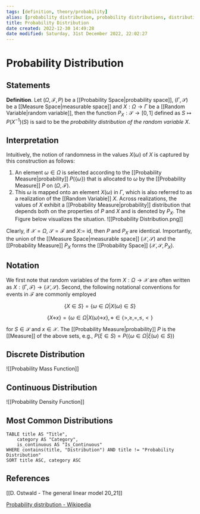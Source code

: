 ```yaml
---
tags: [definition, theory/probability]
alias: [probability distribution, probability distributions, distribution, distributions, probability]
title: Probability Distribution
date created: 2022-12-30 14:49:28
date modified: Saturday, 31st December 2022, 22:02:27
---
```


# Probability Distribution

## Statements

**Definition**. Let $(\Omega,\mathcal{F},P)$ be a [[Probability Space|probability space]], $(\Gamma,\mathcal{S})$ be a [[Measure Space|measurable space]] and $X:\Omega\to\Gamma$ be a [[Random Variable|random variable]], then the function $P_X:\mathcal{S}\to[0,1]$ defined as $S\mapsto P(X^{-1})(S)$ is said to be the _probability distribution of the random variable_ $X$.

## Interpretation

Intuitively, the notion of randomness in the values $X(\omega)$ of $X$ is captured by this construction as follows:

1. An element $\omega\in\Omega$ is selected according to the [[Probability Measure|probability]] $P(\{\omega\})$ that is allocated to $\omega$ by the [[Probability Measure]] $P$ on $(\Omega,\mathcal{F})$.
2. This $\omega$ is mapped onto an element $X(\omega)$ in $\Gamma$, which is also referred to as a realization of the [[Random Variable]] $X$. Across realizations, the values of $X$ exhibit a [[Probability Measure|probability]] distribution that depends both on the properties of $P$ and $X$ and is denoted by $P_X$. The Figure below visualizes the situation.
   ![[Probability Distribution.png]]

Clearly, if $\mathcal{X}=\Omega$, $\mathcal{S} = \mathcal{F}$ and $X:=$ id, then $P$ and $P_X$ are identical. Importantly, the union of the [[Measure Space|measurable space]] $(\mathcal{X},\mathcal{S})$ and the [[Probability Measure]] $P_X$ forms the [[Probability Space]] $(\mathcal{X},\mathcal{S},P_X)$.

## Notation

We first note that random variables of the form $X:\Omega\to\mathcal{X}$ are often written as $X:(\Gamma,\mathcal{F})\to(\mathcal{X},\mathcal{S})$. Second, the following notational conventions for events in $\mathcal{F}$ are commonly employed

$$
\{X\in S\}=\{\omega\in\Omega |X(\omega)\in S\} 
$$

$$
\{X\diamond x\}=\{\omega\in\Omega|X(\omega)\diamond x\}, \diamond\in\{>,\geq,=,\leq,<\} 
$$

for $S\in \mathcal{S}$ and $x\in\mathcal{X}$. The [[Probability Measure|probability]] $P$ is the [[Measure]] of the above sets, e.g., $P(\xi\in S)=P(\{\omega\in\Omega|\xi(\omega)\in S\})$

## Discrete Distribution

![[Probability Mass Function]]

## Continuous Distribution

![[Probability Density Function]]

## Most Common Distributions

```dataview
TABLE title AS "Title",
	category AS "Category",
	is_continuous AS "Is_Continuous"
WHERE contains(title, "Distribution") AND title != "Probability Distribution"
SORT title ASC, category ASC
```

## References

[[D. Ostwald - The general linear model 20_21]]

[Probability distribution - Wikipedia](https://en.wikipedia.org/wiki/Probability_distribution)

